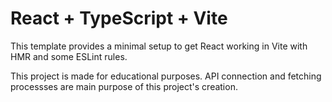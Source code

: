 # React + TypeScript + Vite

This template provides a minimal setup to get React working in Vite with HMR and some ESLint rules.

This project is made for educational purposes. API connection and fetching processses are main purpose of this project's creation. 